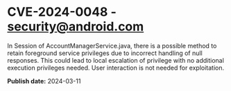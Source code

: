 # CVE-2024-0048 - security@android.com

In Session of AccountManagerService.java, there is a possible method to retain foreground service privileges due to incorrect handling of null responses. This could lead to local escalation of privilege with no additional execution privileges needed. User interaction is not needed for exploitation.

**Publish date:** 2024-03-11
